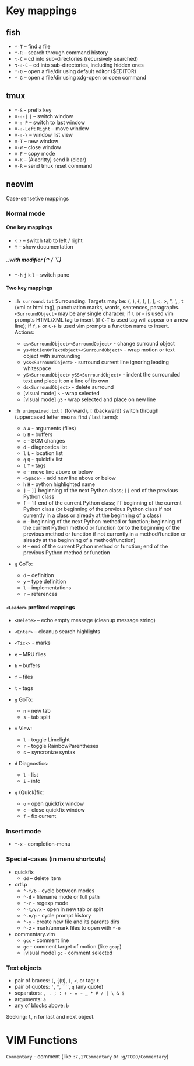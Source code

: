 # Key mappings

## fish
- `⌃-T` – find a file
- `⌃-R` – search through command history
- `⌥-C` – cd into sub-directories (recursively searched)
- `⌥-⇧-C` – cd into sub-directories, including hidden ones
- `⌃-O` – open a file/dir using default editor ($EDITOR)
- `⌃-G` – open a file/dir using xdg-open or open command

## tmux
- `⌃-S` - prefix key
- `⌘-⇧-[` `]` – switch window
- `⌘-⇧-P` – switch to last window
- `⌘-⇧-Left` `Right` – move window
- `⌘-⇧-\` – window list view
- `⌘-T` – new window
- `⌘-W` – close window
- `⌘-F` – copy mode
- `⌘-K` – (Alacritty) send k (clear)
- `⌘-R` – send tmux reset command

## neovim
Case-sensetive mappings

### Normal mode

#### One key mappings
- `{` `}` – switch tab to left / right
- `Y` – show documentation

##### ..with modifier (⌃ / ⌥)
- `⌃-h` `j` `k` `l` – switch pane

#### Two key mappings
- `:h surround.txt` Surrounding. Targets may be: (, ), {, }, [, ], <, >, ", ', <Tick>, t (xml or html tag), punctuation marks, words, sentences, paragraphs. `<SurroundObject>` may be any single characer; if `t` or `<` is used vim prompts HTML/XML tag to insert (if `C-T` is used tag will appear on a new line); if `f`, `F` or `C-F` is used vim prompts a function name to insert. Actions:
  - `cs<SurroundObject><SurroundObject>` - change surround object
  - `ys<MotionOrTextObject><SurroundObject>` - wrap motion or text object with surrounding
  - `yss<SurroundObject>` - surround current line ignoring leading whitespace
  - `yS<SurroundObject>` `ySS<SurroundObject>` - indent the surrounded text and place it on a line of its own
  - `ds<SurroundObject>` - delete surround
  - [visual mode] `S` - wrap selected
  - [visual mode] `gS` - wrap selected and place on new line

- `:h unimpaired.txt`  `]` (forward), `[` (backward) switch through (uppercased letter means first / last items):

  - `a` `A` - arguments (files)
  - `b` `B` - buffers
  - `c` - SCM changes
  - `d` - diagnostics list
  - `l` `L` - location list
  - `q` `Q` - quickfix list
  - `t` `T` - tags
  - `e` - move line above or below
  - `<Space>` - add new line above or below
  - `h` `H` - python highlighted name
  - `]` – `]]` beginning of the next Python class; `[]` end of the previous Python class
  - `[` – `][` end of the current Python class; `[[` beginning of the current Python class (or beginning of the previous Python class if not currently in a class or already at the beginning of a class)
  - `m` - beginning of the next Python method or function; beginning of the current Python method or function (or to the beginning of the previous method or function if not currently in a method/function or already at the beginning of a method/function)
  - `M` - end of the current Python method or function; end of the previous Python method or function

- `g` GoTo:
  - `d` – definition
  - `y` – type definition
  - `l` – implementations
  - `r` – references

#### `<Leader>` prefixed mappings
- `<Delete>` – echo empty message (cleanup message string) 
- `<Enter>` – cleanup search highlights
- `<Tick>` - marks
- `e` – MRU files
- `b` – buffers
- `f` – files
- `t` - tags

- `g` GoTo:
  - `n` - new tab
  - `s` - tab split

- `v` View:
  - `l` - toggle Limelight
  - `r` - toggle RainbowParentheses
  - `s` – syncronize syntax

- `d` Diagnostics:
  - `l` - list
  - `i` - info

- `q` (Quick)fix:
  - `o` - open quickfix window
  - `c` – close quickfix window
  - `f` - fix current

### Insert mode
- `⌃-x` - completion-menu

### Special-cases (in menu shortcuts)
- quickfix
  - `dd` – delete item
- crtl.p
  - `⌃-f/b` - cycle between modes
  - `⌃-d` - filename mode or full path
  - `⌃-r` - regexp mode
  - `⌃-t/v/x` - open in new tab or split
  - `⌃-n/p` - cycle prompt history
  - `⌃-y` - create new file and its parents dirs
  - `⌃-z` - mark/unmark files to open with `⌃-o`
- commentary.vim
  - `gcc` - comment line
  - `gc` - comment target of motion (like `gcap`)
  - [visual mode] `gc` - comment selected

### Text objects
- pair of braces: `(`, `{`(`B`), `[`, `<`, or tag: `t`
- pair of quotes: `'`, `"`, ````, `q` (any quote)
- separators: `, . ; : + - = ~ _ * # / | \ & $`
- arguments: `a`
- any of blocks above: `b`

Seeking: `l`, `n` for last and next object.

# VIM Functions
`Commentary` - comment (like `:7,17Commentary` or `:g/TODO/Commentary`)
